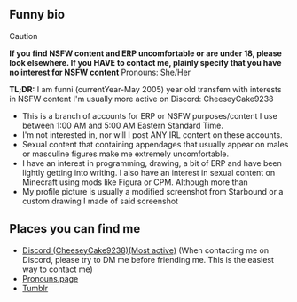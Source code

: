 ## Funny bio
> [!CAUTION] 
> **If you find NSFW content and ERP uncomfortable or are under 18, please look elsewhere. If you HAVE to contact me, plainly specify that you have no interest for NSFW content**
Pronouns: She/Her

**TL;DR:** I am funni (currentYear-May 2005) year old transfem with interests in NSFW content
I'm usually more active on Discord: CheeseyCake9238



* This is a branch of accounts for ERP or NSFW purposes/content I use between 1:00 AM and 5:00 AM Eastern Standard Time. 
* I'm not interested in, nor will I post ANY IRL content on these accounts.
* Sexual content that containing appendages that usually appear on males or masculine figures make me extremely uncomfortable.
* I have an interest in programming, drawing, a bit of ERP and have been lightly getting into writing. I also have an interest in sexual content on Minecraft using mods like Figura or CPM. Although more than 
* My profile picture is usually a modified screenshot from Starbound or a custom drawing I made of said screenshot

## Places you can find me
* [Discord (CheeseyCake9238)(Most active)](https://discordapp.com/users/950673801153249303) 
(When contacting me on Discord, please try to DM me before friending me. This is the easiest way to contact me)<br>
* [Pronouns.page](https://en.pronouns.page/@cheeseycake923)<br>
* [Tumblr](https://cheeseycake92.tumblr.com/)<br>
